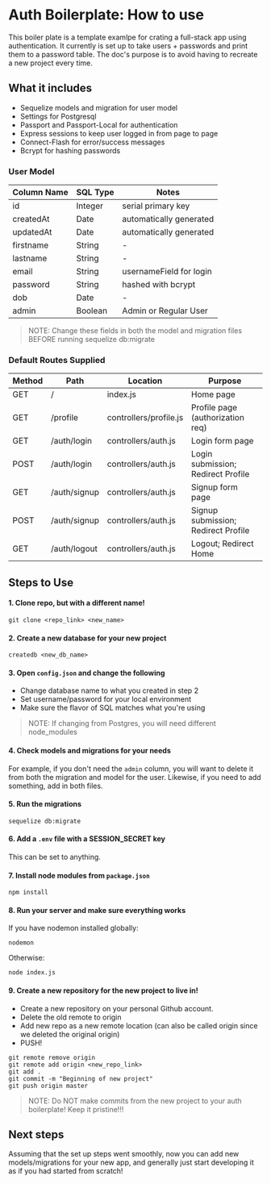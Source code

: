 # Auth Boilerplate: How to use

This boiler plate is a template examlpe for crating a full-stack app using authentication. It currently is set up to take users + passwords and print them to a password table. The doc's purpose is to avoid having to recreate a new project every time. 

## What it includes

* Sequelize models and migration for user model
* Settings for Postgresql
* Passport and Passport-Local for authentication
* Express sessions to keep user logged in from page to page
* Connect-Flash for error/success messages
* Bcrypt for hashing passwords

### User Model

| Column Name | SQL Type | Notes |
| ----------- | -------- | ------------------------------- |
| id | Integer | serial primary key |
| createdAt | Date | automatically generated |
| updatedAt | Date | automatically generated |
| firstname | String | - |
| lastname | String | - |
| email | String | usernameField for login |
| password | String | hashed with bcrypt |
| dob | Date | - |
| admin | Boolean | Admin or Regular User |

> NOTE: Change these fields in both the model and migration files BEFORE running sequelize db:migrate

### Default Routes Supplied

| Method | Path | Location | Purpose |
| ------ | --------------- | -------------------- | ---------------------------- |
| GET | / | index.js | Home page |
| GET | /profile | controllers/profile.js | Profile page (authorization req) |
| GET | /auth/login | controllers/auth.js | Login form page |
| POST | /auth/login | controllers/auth.js | Login submission; Redirect Profile |
| GET | /auth/signup | controllers/auth.js | Signup form page |
| POST | /auth/signup | controllers/auth.js | Signup submission; Redirect Profile |
| GET | /auth/logout | controllers/auth.js | Logout; Redirect Home |

## Steps to Use

#### 1. Clone repo, but with a different name!

```
git clone <repo_link> <new_name>
```

#### 2. Create a new database for your new project

```
createdb <new_db_name>
```

#### 3. Open `config.json` and change the following

* Change database name to what you created in step 2
* Set username/password for your local environment
* Make sure the flavor of SQL matches what you're using

> NOTE: If changing from Postgres, you will need different node_modules

#### 4. Check models and migrations for your needs

For example, if you don't need the `admin` column, you will want to delete it from both the migration and model for the user. Likewise, if you need to add something, add in both files.

#### 5. Run the migrations

```
sequelize db:migrate
```

#### 6. Add a `.env` file with a SESSION_SECRET key

This can be set to anything.

#### 7. Install node modules from  `package.json`

```
npm install
```

#### 8. Run your server and make sure everything works

If you have nodemon installed globally:
```
nodemon
```

Otherwise:
```
node index.js
```

#### 9. Create a new repository for the new project to live in! 

* Create a new repository on your personal Github account.
* Delete the old remote to origin
* Add new repo as a new remote location (can also be called origin since we deleted the original origin)
* PUSH!

```
git remote remove origin
git remote add origin <new_repo_link>
git add .
git commit -m "Beginning of new project"
git push origin master
```

> NOTE: Do NOT make commits from the new project to your auth boilerplate! Keep it pristine!!!

## Next steps

Assuming that the set up steps went smoothly, now you can add new models/migrations for your new app, and generally just start developing it as if you had started from scratch! 



























